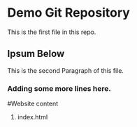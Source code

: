 # Demo Git Repository

This is the first file in this repo.

## Ipsum Below
This is the second Paragraph of this file.

### Adding some more lines here.

#Website content
1. index.html